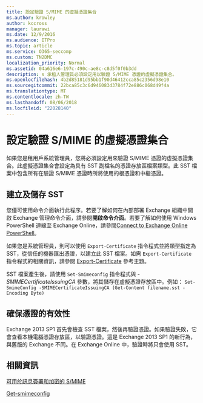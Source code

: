 ```yaml
---
title: 設定驗證 S/MIME 的虛擬憑證集合
ms.author: krowley
author: kccross
manager: laurawi
ms.date: 12/9/2016
ms.audience: ITPro
ms.topic: article
ms.service: O365-seccomp
ms.custom: TN2DMC
localization_priority: Normal
ms.assetid: 04a616e6-197c-490c-ae8c-c8d5f0f0b3dd
description: s 承租人管理員必須設定用以驗證 S/MIME 憑證的虛擬憑證集合。
ms.openlocfilehash: 4b2d85181d95bb1f90d46412cca85c2356d98e10
ms.sourcegitcommit: 22bca85c3c6d946083d3784f72e886c068d49f4a
ms.translationtype: MT
ms.contentlocale: zh-TW
ms.lasthandoff: 08/06/2018
ms.locfileid: "22028140"
---
```

# <a name="set-up-virtual-certificate-collection-to-validate-smime"></a>設定驗證 S/MIME 的虛擬憑證集合

如果您是租用戶系統管理員，您將必須設定用來驗證 S/MIME 憑證的虛擬憑證集合。此虛擬憑證集合會設定為具有 SST 副檔名的憑證存放區檔案類型。此 SST 檔案中包含所有在驗證 S/MIME 憑證時所將使用的根憑證和中繼憑證。
  
## <a name="create-and-save-an-sst"></a>建立及儲存 SST
<a name="sectionSection0"> </a>

您僅可使用命令介面執行此程序。若要了解如何在內部部署 Exchange 組織中開啟 Exchange 管理命令介面，請參閱**開啟命令介面**。若要了解如何使用 Windows PowerShell 連線至 Exchange Online，請參閱[Connect to Exchange Online PowerShell](https://go.microsoft.com/fwlink/p/?linkid=396554)。
  
如果您是系統管理員，則可以使用  `Export-Certificate` 指令程式並將類型指定為 SST，從信任的機器匯出憑證，以建立此 SST 檔案。如需  `Export-Certificate` 指令程式的相關資訊，請參閱 [Export-Certificate](https://technet.microsoft.com/en-us/library/hh848628.aspx) 參考主題。 
  
SST 檔案產生後，請使用  `Set-Smimeconfig` 指令程式與  _-SMIMECertificateIssuingCA_ 參數，將其儲存在虛擬憑證存放區中。例如：  `Set-SmimeConfig -SMIMECertificateIssuingCA (Get-Content filename.sst -Encoding Byte)`
  
## <a name="ensuring-a-certificate-is-valid"></a>確保憑證的有效性
<a name="sectionSection1"> </a>

Exchange 2013 SP1 首先會檢查 SST 檔案，然後再驗證憑證。如果驗證失敗，它會查看本機電腦憑證存放區，以驗證憑證。這是 Exchange 2013 SP1 的新行為，與舊版的 Exchange 不同。在 Exchange Online 中，驗證時將只會使用 SST。
  
## <a name="more-information"></a>相關資訊
<a name="sectionSection2"> </a>

[可用於訊息簽署和加密的 S/MIME](s-mime-for-message-signing-and-encryption.md)
  
[Get-smimeconfig](http://technet.microsoft.com/library/4b29fa89-0840-4fe9-8885-019fcef2e02b.aspx)
  


